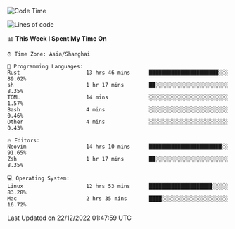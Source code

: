 <!--START_SECTION:waka-->
![Code Time](http://img.shields.io/badge/Code%20Time-1%2C074%20hrs%2025%20mins-blue)

![Lines of code](https://img.shields.io/badge/From%20Hello%20World%20I%27ve%20Written-24%20Thousand%20lines%20of%20code-blue)

📊 **This Week I Spent My Time On** 

```text
⌚︎ Time Zone: Asia/Shanghai

💬 Programming Languages: 
Rust                     13 hrs 46 mins      ██████████████████████░░░   89.02% 
sh                       1 hr 17 mins        ██░░░░░░░░░░░░░░░░░░░░░░░   8.35% 
TOML                     14 mins             ░░░░░░░░░░░░░░░░░░░░░░░░░   1.57% 
Bash                     4 mins              ░░░░░░░░░░░░░░░░░░░░░░░░░   0.46% 
Other                    4 mins              ░░░░░░░░░░░░░░░░░░░░░░░░░   0.43%

🔥 Editors: 
Neovim                   14 hrs 10 mins      ███████████████████████░░   91.65% 
Zsh                      1 hr 17 mins        ██░░░░░░░░░░░░░░░░░░░░░░░   8.35%

💻 Operating System: 
Linux                    12 hrs 53 mins      ████████████████████░░░░░   83.28% 
Mac                      2 hrs 35 mins       ████░░░░░░░░░░░░░░░░░░░░░   16.72%

```


 Last Updated on 22/12/2022 01:47:59 UTC
<!--END_SECTION:waka-->
